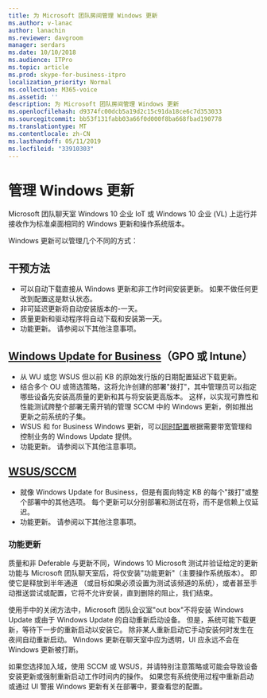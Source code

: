```yaml
---
title: 为 Microsoft 团队房间管理 Windows 更新
ms.author: v-lanac
author: lanachin
ms.reviewer: davgroom
manager: serdars
ms.date: 10/10/2018
ms.audience: ITPro
ms.topic: article
ms.prod: skype-for-business-itpro
localization_priority: Normal
ms.collection: M365-voice
ms.assetid: ''
description: 为 Microsoft 团队房间管理 Windows 更新
ms.openlocfilehash: d9374fc00dcb5a19d2c15c91da18ce6c7d353033
ms.sourcegitcommit: bb53f131fabb03a66f0d000f8ba668fbad190778
ms.translationtype: MT
ms.contentlocale: zh-CN
ms.lasthandoff: 05/11/2019
ms.locfileid: "33910303"
---
```

# <a name="manage-windows-updates"></a>管理 Windows 更新

Microsoft 团队聊天室 Windows 10 企业 IoT 或 Windows 10 企业 (VL) 上运行并接收作为标准桌面相同的 Windows 更新和操作系统版本。

Windows 更新可以管理几个不同的方式：

## <a name="hands-off-approach"></a>干预方法 
- 可以自动下载直接从 Windows 更新和非工作时间安装更新。 如果不做任何更改到配置这是默认状态。
- 非可延迟更新将自动安装版本的-一天。 
- 质量更新和驱动程序将自动下载和安装第一天。 
- 功能更新。 请参阅以下其他注意事项。 

## <a name="windows-updates-for-businesshttpsdocsmicrosoftcomwindowsdeploymentupdatewaas-manage-updates-wufb-gpo-or-intune"></a>[Windows Update for Business](https://docs.microsoft.com/windows/deployment/update/waas-manage-updates-wufb)（GPO 或 Intune）   
- 从 WU 或您 WSUS 但以前 KB 的原始发行版的日期配置延迟下载更新。 
- 结合多个 OU 或筛选策略，这将允许创建的部署"拨打"，其中管理员可以指定哪些设备先安装高质量的更新和其与将安装更高版本。 这样，以实现可靠性和性能测试跨整个部署无需开销的管理 SCCM 中的 Windows 更新，例如推出更新之前系统的子集。
- WSUS 和 for Business Windows 更新，可以[同时配置](https://docs.microsoft.com/windows/deployment/update/waas-integrate-wufb)根据需要带宽管理和控制业务的 Windows Update 提供。
- 功能更新。 请参阅以下其他注意事项。

## <a name="wsussccmhttpsdocsmicrosoftcomwindowsdeploymentupdatewaas-manage-updates-configuration-manager"></a>[WSUS/SCCM](https://docs.microsoft.com/windows/deployment/update/waas-manage-updates-configuration-manager)
- 就像 Windows Update for Business，但是有面向特定 KB 的每个"拨打"或整个部署中的其他选项。 每个更新可以分别部署和测试在将，而不是信赖上仅延迟。 
- 功能更新。 请参阅以下其他注意事项。


### <a name="feature-updates"></a>功能更新

质量和非 Deferable 与更新不同，Windows 10 Microsoft 测试并验证给定的更新功能与 Microsoft 团队聊天室后，将仅安装"功能更新"（主要操作系统版本）。 即使它是释放到半年通道 （或目标如果必须设置为测试该频道的系统），或者甚至手动推送尝试或配置，它将不允许安装，直到删除的阻止，我们结束。

使用手中的关闭方法中，Microsoft 团队会议室"out box"不将安装 Windows Update 或由于 Windows Update 的自动重新启动设备。 但是，系统可能下载更新，等待下一步的重新启动以安装它。 除非某人重新启动它手动安装何时发生在夜间自动重新启动。 Windows 更新在聊天室中应为透明，UI 应永远不会在 Windows 更新被打断。

如果您选择加入域，使用 SCCM 或 WSUS，并请特别注意策略或可能会导致设备安装更新或强制重新启动工作时间内的操作。 如果您有系统使用过程中重新启动或通过 UI 警报 Windows 更新有关在部署中，要查看您的配置。

